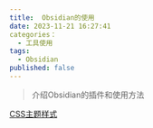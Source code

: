```yaml
---
title:  Obsidian的使用
date: 2023-11-21 16:27:41
categories：
  - 工具使用
tags:
  - Obsidian
published: false
---
```


> 介绍Obsidian的插件和使用方法

[CSS主题样式](https://coffeetea.top/zh/css-snippets/)